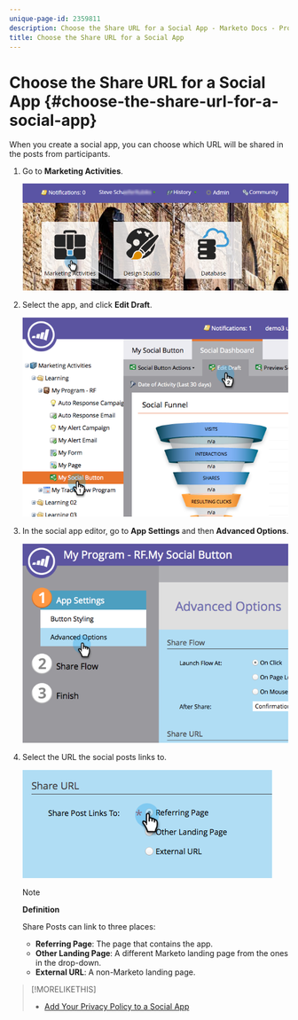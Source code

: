 ```yaml
---
unique-page-id: 2359811
description: Choose the Share URL for a Social App - Marketo Docs - Product Documentation
title: Choose the Share URL for a Social App
---
```


# Choose the Share URL for a Social App {#choose-the-share-url-for-a-social-app}

When you create a social app, you can choose which URL will be shared in the posts from participants.

1. Go to **Marketing Activities**.

   ![](assets/login-marketing-activities-1.png)

1. Select the app, and click **Edit Draft**.

   ![](assets/image2015-4-21-11-3a12-3a12.png)

1. In the social app editor, go to **App Settings** and then **Advanced Options**.

   ![](assets/image2015-4-21-11-3a14-3a46.png)

1. Select the URL the social posts links to.

   ![](assets/image2015-4-21-11-3a15-3a26.png)

   >[!NOTE]
   >
   >**Definition**
   >
   >
   >Share Posts can link to three places:
   >
   >    
   >    
   >    * **Referring Page**: The page that contains the app.
   >    * **Other Landing Page**: A different Marketo landing page from the ones in the drop-down.
   >    * **External URL**: A non-Marketo landing page.
   >    
   >

>[!MORELIKETHIS]
>
>* [Add Your Privacy Policy to a Social App](add-your-privacy-policy-to-a-social-app.md)
>

